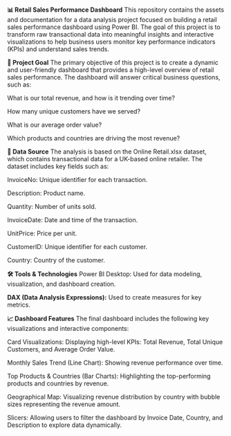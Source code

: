 **📊 Retail Sales Performance Dashboard**
This repository contains the assets and documentation for a data analysis project focused on building a retail sales performance dashboard using Power BI. The goal of this project is to transform raw transactional data into meaningful insights and interactive visualizations to help business users monitor key performance indicators (KPIs) and understand sales trends.

**🎯 Project Goal**
The primary objective of this project is to create a dynamic and user-friendly dashboard that provides a high-level overview of retail sales performance. The dashboard will answer critical business questions, such as:

What is our total revenue, and how is it trending over time?

How many unique customers have we served?

What is our average order value?

Which products and countries are driving the most revenue?

**📂 Data Source**
The analysis is based on the Online Retail.xlsx dataset, which contains transactional data for a UK-based online retailer. The dataset includes key fields such as:

InvoiceNo: Unique identifier for each transaction.

Description: Product name.

Quantity: Number of units sold.

InvoiceDate: Date and time of the transaction.

UnitPrice: Price per unit.

CustomerID: Unique identifier for each customer.

Country: Country of the customer.

**🛠️ Tools & Technologies**
Power BI Desktop: Used for data modeling, visualization, and dashboard creation.

**DAX (Data Analysis Expressions):** Used to create measures for key metrics.

**📈 Dashboard Features**
The final dashboard includes the following key visualizations and interactive components:

Card Visualizations: Displaying high-level KPIs: Total Revenue, Total Unique Customers, and Average Order Value.

Monthly Sales Trend (Line Chart): Showing revenue performance over time.

Top Products & Countries (Bar Charts): Highlighting the top-performing products and countries by revenue.

Geographical Map: Visualizing revenue distribution by country with bubble sizes representing the revenue amount.

Slicers: Allowing users to filter the dashboard by Invoice Date, Country, and Description to explore data dynamically.
